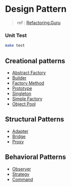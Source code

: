 # Design Pattern
> ref : [Refactoring.Guru](https://refactoring.guru/design-patterns)

### Unit Test

```sh
make test
```

## Creational patterns
- [Abstract Factory](https://github.com/adrian-lin-1-0-0/go-design-pattern/tree/master/abstract_factory)
- [Builder](https://github.com/adrian-lin-1-0-0/go-design-pattern/tree/master/builder)
- [Factory Method](https://github.com/adrian-lin-1-0-0/go-design-pattern/tree/master/factory_method)
- [Prototype](https://github.com/adrian-lin-1-0-0/go-design-pattern/tree/master/prototype)
- [Singleton](https://github.com/adrian-lin-1-0-0/go-design-pattern/tree/master/singleton)
- [Simple Factory](https://github.com/adrian-lin-1-0-0/go-design-pattern/tree/master/simple_factory)
- [Object Pool](https://github.com/adrian-lin-1-0-0/go-design-pattern/tree/master/object_pool)

## Structural Patterns
- [Adapter](https://github.com/adrian-lin-1-0-0/go-design-pattern/tree/master/adapter)
- [Bridge](https://github.com/adrian-lin-1-0-0/go-design-pattern/tree/master/bridge)
- [Proxy](https://github.com/adrian-lin-1-0-0/go-design-pattern/tree/master/proxy)

## Behavioral Patterns
- [Observer](https://github.com/adrian-lin-1-0-0/go-design-pattern/tree/master/observer)
- [Strategy](https://github.com/adrian-lin-1-0-0/go-design-pattern/tree/master/strategy)
- [Command](https://github.com/adrian-lin-1-0-0/go-design-pattern/tree/master/command)